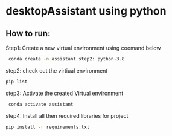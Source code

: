 # desktopAssistant using python

## How to run:

Step1: Create a new virtual environment using coomand below

```bash
 conda create -n assistant step2: python-3.8
 ```
step2:  check out the virtiual environment 

``` bash
pip list

```
step3: Activate the created Virtual environment 
``` bash
 conda activate assistant

 ```
step4: Install all then required libraries for project
``` bash
pip install -r requirements.txt

```